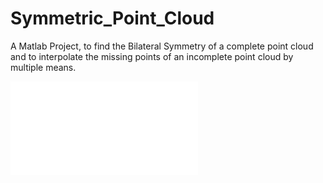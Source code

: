 # Symmetric_Point_Cloud
A Matlab Project, to find the Bilateral Symmetry of a complete point cloud and to interpolate the missing points of an incomplete point cloud by multiple means.



<embed src="/P1_Symmetric_Point_Cloud_923123_998190.pdf" type="application/pdf">
